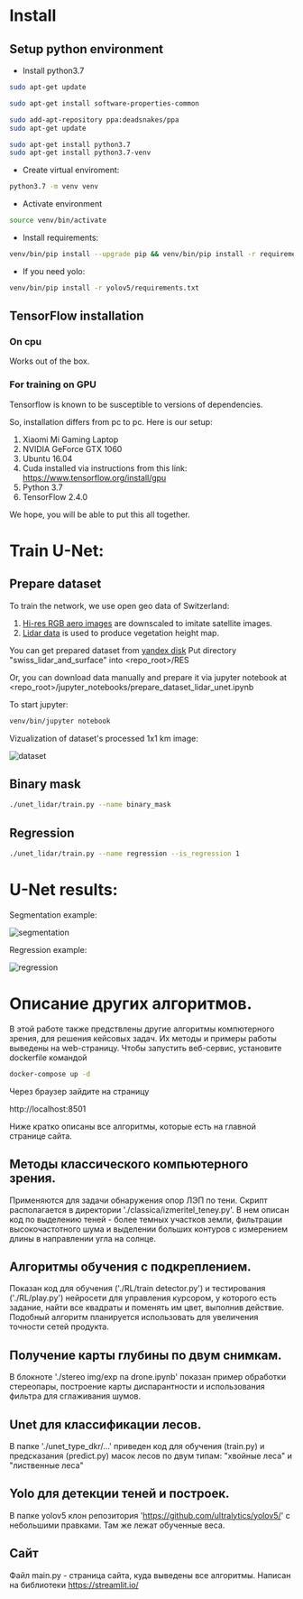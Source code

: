 # Install

## Setup python environment

* Install python3.7

```bash
sudo apt-get update

sudo apt-get install software-properties-common

sudo add-apt-repository ppa:deadsnakes/ppa
sudo apt-get update

sudo apt-get install python3.7
sudo apt-get install python3.7-venv
```

* Create virtual enviroment:
```bash
python3.7 -m venv venv
```
* Activate environment
```bash
source venv/bin/activate
```
* Install requirements:
```bash
venv/bin/pip install --upgrade pip && venv/bin/pip install -r requirements.txt
```

* If you need yolo:
```bash
venv/bin/pip install -r yolov5/requirements.txt
```

## TensorFlow installation

### On cpu

Works out of the box.

### For training on GPU

Tensorflow is known to be susceptible to versions of dependencies. 

So, installation differs from pc to pc. Here is our setup:

1. Xiaomi Mi Gaming Laptop
2. NVIDIA GeForce GTX 1060
3. Ubuntu 16.04
4. Cuda installed via instructions from this link: https://www.tensorflow.org/install/gpu
5. Python 3.7
6. TensorFlow 2.4.0

We hope, you will be able to put this all together.

# Train U-Net:

## Prepare dataset

To train the network, we use open geo data of Switzerland:

1. [Hi-res RGB aero images](https://www.swisstopo.admin.ch/en/geodata/images/ortho/swissimage10.html) are downscaled to imitate satellite images.
2. [Lidar data](https://www.swisstopo.admin.ch/en/geodata/height/surface3d.html) is used to produce vegetation height map. 

You can get prepared dataset from [yandex disk](https://disk.yandex.ru/d/UtViWQoDQO4jHg)
Put directory "swiss_lidar_and_surface" into <repo_root>/RES

Or, you can download data manually and prepare it via jupyter notebook at
<repo_root>/jupyter_notebooks/prepare_dataset_lidar_unet.ipynb

To start jupyter:
```bash
venv/bin/jupyter notebook
```

Vizualization of dataset's processed 1x1 km image:

![dataset](https://github.com/SafronovNikita/mks_final_minenergo/raw/master/RES/readme_images/dataset.png)

## Binary mask

```bash
./unet_lidar/train.py --name binary_mask
```

## Regression

```bash
./unet_lidar/train.py --name regression --is_regression 1
```

# U-Net results:

Segmentation example:

![segmentation](https://github.com/SafronovNikita/mks_final_minenergo/raw/master/RES/readme_images/segmentation.png)

Regression example:

![regression](https://github.com/SafronovNikita/mks_final_minenergo/raw/master/RES/readme_images/regression.png)


# Описание других алгоритмов.

В этой работе также предствлены другие алгоритмы компютерного зрения, для решения кейсовых задач. Их методы и примеры 
работы выведены на web-страницу. Чтобы запустить веб-сервис, установите dockerfile командой

```bash
docker-compose up -d
```
Через браузер зайдите на страницу 

http://localhost:8501

Ниже кратко описаны все алгоритмы, которые есть на главной странице сайта.

## Методы классического компьютерного зрения. 
Применяются для задачи обнаружения опор ЛЭП по тени. Скрипт располагается в директории './classica/izmeritel_teney.py'. 
В нем описан код по выделению теней - более темных участков земли, 
фильтрации высокочастотного шума и выделении больших контуров с измерением длины в направлении угла на солнце.

## Алгоритмы обучения с подкреплением.
Показан код для обучения ('./RL/train detector.py') и тестирования ('./RL/play.py') нейросети для управления курсором, у которого 
есть задание, найти все квадраты и поменять им цвет, выполнив действие. Подобный алгоритм планируется использовать
для увеличения точности сетей продукта.

## Получение карты глубины по двум снимкам.
В блокноте './stereo img/exp na drone.ipynb' показан пример обработки стереопары, построение карты диспарантности
и использования фильтра для сглаживания шумов.

## Unet для классификации лесов.
В папке './unet_type_dkr/...' приведен код для обучения (train.py) и предсказания (predict.py) масок лесов по двум типам:
"хвойные леса" и "лиственные леса"


## Yolo для детекции теней и построек.
В папке yolov5 клон репозитория 'https://github.com/ultralytics/yolov5/' с небольшими правками. Там же лежат
обученные веса.

## Сайт
Файл main.py - страница сайта, куда выведены все алгоритмы. Написан на библиотеки https://streamlit.io/

